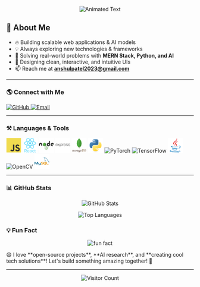 <p align="center">
  <img src="https://readme-typing-svg.herokuapp.com?font=Fira+Code&size=27&pause=1000&color=F700A7&center=true&vCenter=true&width=600&lines=Hello+World!+I'm+Patel+Anshul+Bakulbhai;A+Passionate+Full-Stack+Developer+%26+AI+Enthusiast+from+India" alt="Animated Text" />
</p>

## 🚀 About Me
- 🔥 Building scalable web applications & AI models  
- 💡 Always exploring new technologies & frameworks  
- 🎯 Solving real-world problems with **MERN Stack, Python, and AI**  
- 🎨 Designing clean, interactive, and intuitive UIs  
- 📫 Reach me at **[anshulpatel2023@gmail.com](mailto:anshulpatel2023@gmail.com)**  

---

### 🌎 Connect with Me
<p align="left">
  <a href="https://github.com/anshul755" target="_blank">
    <img src="https://img.shields.io/badge/GitHub-black?style=for-the-badge&logo=github" alt="GitHub"/>
  </a>
  <a href="mailto:anshulpatel2023@gmail.com" target="_blank">
    <img src="https://img.shields.io/badge/Email-red?style=for-the-badge&logo=gmail" alt="Email"/>
  </a>
</p>

---

### ⚒️ Languages & Tools
<p align="left">
  <img src="https://raw.githubusercontent.com/devicons/devicon/master/icons/javascript/javascript-original.svg" alt="JavaScript" width="40" height="40"/>
  <img src="https://raw.githubusercontent.com/devicons/devicon/master/icons/react/react-original-wordmark.svg" alt="React" width="40" height="40"/>
  <img src="https://raw.githubusercontent.com/devicons/devicon/master/icons/nodejs/nodejs-original-wordmark.svg" alt="Node.js" width="40" height="40"/>
  <img src="https://raw.githubusercontent.com/devicons/devicon/master/icons/express/express-original-wordmark.svg" alt="Express.js" width="40" height="40"/>
  <img src="https://raw.githubusercontent.com/devicons/devicon/master/icons/mongodb/mongodb-original-wordmark.svg" alt="MongoDB" width="40" height="40"/>
  <img src="https://raw.githubusercontent.com/devicons/devicon/master/icons/python/python-original.svg" alt="Python" width="40" height="40"/>
  <img src="https://www.vectorlogo.zone/logos/pytorch/pytorch-icon.svg" alt="PyTorch" width="40" height="40"/>
  <img src="https://www.vectorlogo.zone/logos/tensorflow/tensorflow-icon.svg" alt="TensorFlow" width="40" height="40"/>
  <img src="https://raw.githubusercontent.com/devicons/devicon/master/icons/java/java-original.svg" alt="Java" width="40" height="40"/>
  <img src="https://www.vectorlogo.zone/logos/opencv/opencv-icon.svg" alt="OpenCV" width="40" height="40"/>
  <img src="https://raw.githubusercontent.com/devicons/devicon/master/icons/mysql/mysql-original-wordmark.svg" alt="MySQL" width="40" height="40"/>
</p>

---

### 📊 GitHub Stats
<p align="center">
  <img src="https://github-readme-stats.vercel.app/api?username=anshul755&show_icons=true&theme=radical" alt="GitHub Stats"/>
</p>
<p align="center">
  <img src="https://github-readme-stats.vercel.app/api/top-langs/?username=anshul755&layout=compact&theme=radical" alt="Top Languages"/>
</p>

### 💡 Fun Fact
<p align="center">
  <img src="https://media.giphy.com/media/l41lFw057lAJQMwg0/giphy.gif" width="100" alt="fun fact"/>
</p>
😄 I love **open-source projects**, **AI research**, and **creating cool tech solutions**! Let's build something amazing together! 🚀

---

<p align="center">
  <img src="https://profile-counter.glitch.me/anshul755/count.svg" alt="Visitor Count" />
</p>
